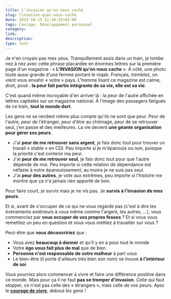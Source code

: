 ```yaml
---
title: L'invasion qu'on nous cache
slug: linvasion-quon-nous-cache
date: 2013-10-15 12:10:31+02:00
tags: Courage, Développement personnel
category: 
link: 
description: 
type: text
---
```


Je n'en croyais pas mes yeux. Tranquillement assis dans un train, je tombe nez à nez avec cette phrase placardée en énormes lettres sur la première page d'un magazine : « __L'INVASION qu'on nous cache__ ». À côté, une photo toute aussi grande d'une femme portant le niqab. Français, tremblez, on vient vous envahir « votre » pays. L'homme lisant ce magazine est calme, droit, posé : __la peur fait partie intégrante de sa vie, elle est sa vie__.
<!-- TEASER_END -->
C'est quand même incroyable d'en arriver là : la peur de l'autre affichée en lettres capitales sur un magazine national. À l'image des passagers fatigués de ce train, __tout le monde dort__.

Les gens ne se rendent même plus compte qu'ils ne sont que peur. Peur de l'autre, peur de l'étranger, peur d'être au chômage, peur de se retrouver seul, j'en passe et des meilleures. La vie devient __une géante organisation pour gérer ses peurs__.

- J'ai __peur de me retrouver sans argent__, je fais donc tout pour trouver un travail « stable » en CDI. Peu importe si je m'épanouis ou non, puisque la priorité c'est contenir ma peur.
- J'ai __peur de me retrouver seul__, je fais donc tout pour que l'autre dépende de moi. Peu importe si cette relation de dépendance est néfaste à notre épanouissement, au moins je ne suis pas seul.
- J'ai __peur des autres__, je vote aux extrêmes, peu importe si l'histoire me montre que ça n'a jamais rien apporté de bon.


Pour faire court, je survis mais je ne vis pas. Je __survis à l'invasion de mes peurs__.

Et si, avant de s'occuper de ce qui ne vous regarde pas (c'est à dire les évènements extérieurs à vous même comme l'argent, les autres, …), vous commenciez par __vous occuper de vos propres fesses__ ? Et si vous vous remettiez un peu en question et vous vous mettiez à travailler sur vous ?

Peut-être que __vous découvririez__ que :

- Vous avez __beaucoup à donner__ et qu'il y en a pour tout le monde
- Votre __égo vous fait plus de mal__ que de bien
- __Personne n'est responsable de votre malheur__ à part vous
- Le bien-être (il porte d'ailleurs très bien son nom) se trouve __à l'intérieur de soi__

Vous pourriez alors commencer à vivre et faire une différence positive dans ce monde. Mais pour ça il ne faut __pas se tromper d'invasion__. Celle qui faut stopper, ce n'est pas celle des « étrangers », mais celle de vos peurs. Ayez le __[courage de vivre](/le-courage-de-vivre-consciemment/)__, _debout les gens_ !

